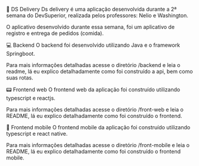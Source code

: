 🍔 DS Delivery
Ds delivery é uma aplicação desenvolvida durante a 2ª semana do DevSuperior, realizada pelos professores: Nelio e Washington.

O aplicativo desenvolvido durante essa semana, foi um aplicativo de registro e entrega de pedidos (comida).

💻 Backend
O backend foi desenvolvido utilizando Java e o framework Springboot.

Para mais informações detalhadas acesse o diretório /backend e leia o readme, lá eu explico detalhadamente como foi construído a api, bem como suas rotas.

📟 Frontend web
O frontend web da aplicação foi construído utilizando typescript e reactjs.

Para mais informações detalhadas acesse o diretório /front-web e leia o README, lá eu explico detalhadamente como foi construído o frontend.

📱 Frontend mobile
O frontend mobile da aplicação foi construído utilizando typescript e react native.

Para mais informações detalhadas acesse o diretório /front-mobile e leia o README, lá eu explico detalhadamente como foi construído o frontend mobile.
